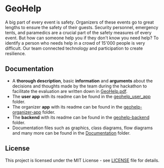 # GeoHelp
A big part of every event is safety. Organizers of these events go to great lengths to ensure the safety of their guests. Security personnel, emergency tents, and paramedics are a crucial part of the safety measures of every event. But how can someone help you if they don't know you need help? To identify a person who needs help in a crowd of 15'000 people is very difficult. Our team connected technology and participation to create resilience.

## Documentation
- A **thorough description**, basic **information** and **arguments** about the decisions and thoughts made by the team during the hackathon to facilitate the evaluation are written down in [GeoHelp.pdf](GeoHelp_requirements_required.pdf). 
- The **user app** with its readme can be found in the [geohelp_user_app](geohelp_user_app/) folder.
- The organizer **app** with its readme can be found in the [geohelp-organizer-app](geohelp-organizer-app/) folder.
- The **backend** with its readme can be found in the [geohelp-backend](geohelp-backend/) folder.
- Documentation files such as graphics, class diagrams, flow diagrams and many more can be found in the [Documentation](Documentation/) folder.

## License
This project is licensed under the MIT License - see [LICENSE](LICENSE) file for details.